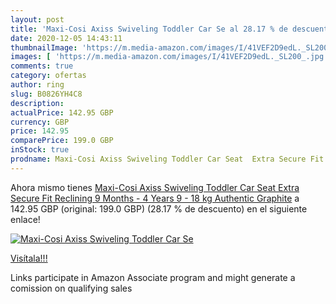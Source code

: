 ```yaml
---
layout: post
title: 'Maxi-Cosi Axiss Swiveling Toddler Car Se al 28.17 % de descuento'
date: 2020-12-05 14:43:11
thumbnailImage: 'https://m.media-amazon.com/images/I/41VEF2D9edL._SL200_.jpg'
images: [ 'https://m.media-amazon.com/images/I/41VEF2D9edL._SL200_.jpg' ]
comments: true
category: ofertas
author: ring
slug: B0826YH4C8
description:
actualPrice: 142.95 GBP
currency: GBP
price: 142.95
comparePrice: 199.0 GBP
inStock: true
prodname: Maxi-Cosi Axiss Swiveling Toddler Car Seat  Extra Secure Fit  Reclining  9 Months - 4 Years  9 - 18 kg  Authentic Graphite
---
```


Ahora mismo tienes [Maxi-Cosi Axiss Swiveling Toddler Car Seat  Extra Secure Fit  Reclining  9 Months - 4 Years  9 - 18 kg  Authentic Graphite](https://www.amazon.co.uk/dp/B0826YH4C8/?tag=tolees0a-21) a 142.95 GBP (original: 199.0 GBP) (28.17 %  de descuento) en el siguiente enlace!

[![Maxi-Cosi Axiss Swiveling Toddler Car Se](https://m.media-amazon.com/images/I/41VEF2D9edL._SL200_.jpg)](https://www.amazon.co.uk/dp/B0826YH4C8/?tag=tolees0a-21)

[Visítala!!!](https://www.amazon.co.uk/dp/B0826YH4C8/?tag=tolees0a-21)

Links participate in Amazon Associate program and might generate a comission on qualifying sales

